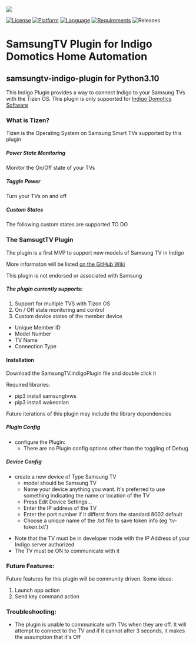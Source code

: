 <img src="https://en.wikipedia.org/wiki/Tizen#/media/File:Tizen-Lockup-On-Light-RGB.png" >

[![License](https://img.shields.io/badge/license-MIT-blue.svg?style=flat)](http://mit-license.org)
[![Platform](https://img.shields.io/badge/Platform-Indigo-blueviolet)](https://www.indigodomo.com/) 
[![Language](https://img.shields.io/badge/Language-python%203.10-orange)](https://www.python.org/)
[![Requirements](https://img.shields.io/badge/Requirements-Indigo%20v2022.1%2B-green)](https://www.indigodomo.com/downloads.html)
![Releases](https://img.shields.io/github/release-date/ryanbuckner/samsungtv-plugin?color=red&label=latest%20release)


# SamsungTV Plugin for Indigo Domotics Home Automation
## samsungtv-indigo-plugin for Python3.10
This Indigo Plugin provides a way to connect Indigo to your Samsung TVs with the Tizen OS. This plugin is only supported for [Indigo Domotics Software ](http://www.indigodomo.com)

### What is Tizen?

Tizen is the Operating System on Samsung Smart TVs supported by this plugin

##### Power State Monitoring
Monitor the On/Off state of your TVs

##### Toggle Power
Turn your TVs on and off

##### Custom States
The following custom states are supported 
 TO DO 


### The SamsugtTV Plugin

The plugin is a first MVP to support new models of Samsung TV in Indigo 

More informaton will be listed [on the GitHub Wiki](https://github.com/ryanbuckner/samsungtv-plugin/wiki)

This plugin is not endorsed or associated with Samsung 

##### The plugin currently supports:

1) Support for multiple TVS with Tizon OS 
2) On / Off state monitoring and control 
3) Custom device states of the member device
  - Unique Member ID 
  - Model Number
  - TV Name
  - Connection Type 

#### Installation

Download the SamsungTV.indigoPlugin file and double click it

Required libraries: 
- pip3 install samsungtvws
- pip3 install wakeonlan

Future iterations of this plugin may include the library dependencies

##### Plugin Config 
- configure the Plugin:
  - There are no Plugin config options other than the toggling of Debug

##### Device Config 
- create a new device of Type Samsung TV
  - model should be Samsung TV
  - Name your device anything you want. It's preferred to use something indicating the name or location of the TV
  - Press Edit Device Settings... 
  - Enter the IP address of the TV
  - Enter the port number if it differst from the standard 8002 default 
  - Choose a unique name of the .txt file to save token info (eg 'tv-token.txt')

* Note that the TV must be in developer mode with the IP Address of your Indigo server authorized 
* The TV must be ON to communicate with it


### Future Features:

Future features for this plugin will be community driven. Some ideas: 
1) Launch app action 
2) Send key command action

### Troubleshooting:

- The plugin is unable to communicate with TVs when they are off. It will attempt to connect to the TV and if it cannot after 3 seconds, it makes the assumption that it's Off




